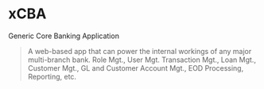 # xCBA
Generic Core Banking Application
> A web-based app that can power the internal workings of any major multi-branch bank. Role Mgt., User Mgt. Transaction Mgt., Loan Mgt., Customer Mgt., GL and Customer Account Mgt., EOD Processing, Reporting, etc.

